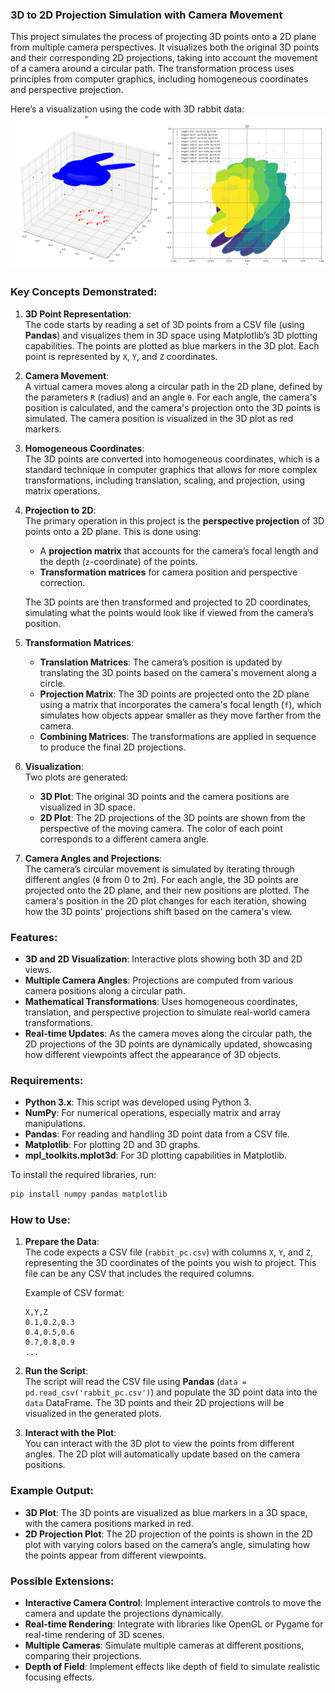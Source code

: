 ### 3D to 2D Projection Simulation with Camera Movement

This project simulates the process of projecting 3D points onto a 2D plane from multiple camera perspectives. It visualizes both the original 3D points and their corresponding 2D projections, taking into account the movement of a camera around a circular path. The transformation process uses principles from computer graphics, including homogeneous coordinates and perspective projection.
 
Here’s a visualization using the code with 3D rabbit data: 
![3D Rabbit Plot](Results.png)

### Key Concepts Demonstrated:

1. **3D Point Representation**:  
   The code starts by reading a set of 3D points from a CSV file (using **Pandas**) and visualizes them in 3D space using Matplotlib’s 3D plotting capabilities. The points are plotted as blue markers in the 3D plot. Each point is represented by `X`, `Y`, and `Z` coordinates.

2. **Camera Movement**:  
   A virtual camera moves along a circular path in the 2D plane, defined by the parameters `R` (radius) and an angle `θ`. For each angle, the camera's position is calculated, and the camera's projection onto the 3D points is simulated. The camera position is visualized in the 3D plot as red markers.

3. **Homogeneous Coordinates**:  
   The 3D points are converted into homogeneous coordinates, which is a standard technique in computer graphics that allows for more complex transformations, including translation, scaling, and projection, using matrix operations.

4. **Projection to 2D**:  
   The primary operation in this project is the **perspective projection** of 3D points onto a 2D plane. This is done using:
   - A **projection matrix** that accounts for the camera’s focal length and the depth (`z`-coordinate) of the points.
   - **Transformation matrices** for camera position and perspective correction.
   
   The 3D points are then transformed and projected to 2D coordinates, simulating what the points would look like if viewed from the camera’s position.

5. **Transformation Matrices**:  
   - **Translation Matrices**: The camera’s position is updated by translating the 3D points based on the camera's movement along a circle.
   - **Projection Matrix**: The 3D points are projected onto the 2D plane using a matrix that incorporates the camera's focal length (`f`), which simulates how objects appear smaller as they move farther from the camera.
   - **Combining Matrices**: The transformations are applied in sequence to produce the final 2D projections.

6. **Visualization**:  
   Two plots are generated:
   - **3D Plot**: The original 3D points and the camera positions are visualized in 3D space.
   - **2D Plot**: The 2D projections of the 3D points are shown from the perspective of the moving camera. The color of each point corresponds to a different camera angle.

7. **Camera Angles and Projections**:  
   The camera’s circular movement is simulated by iterating through different angles (`θ` from 0 to 2π). For each angle, the 3D points are projected onto the 2D plane, and their new positions are plotted. The camera's position in the 2D plot changes for each iteration, showing how the 3D points' projections shift based on the camera's view.

### Features:
- **3D and 2D Visualization**: Interactive plots showing both 3D and 2D views.
- **Multiple Camera Angles**: Projections are computed from various camera positions along a circular path.
- **Mathematical Transformations**: Uses homogeneous coordinates, translation, and perspective projection to simulate real-world camera transformations.
- **Real-time Updates**: As the camera moves along the circular path, the 2D projections of the 3D points are dynamically updated, showcasing how different viewpoints affect the appearance of 3D objects.

### Requirements:
- **Python 3.x**: This script was developed using Python 3.
- **NumPy**: For numerical operations, especially matrix and array manipulations.
- **Pandas**: For reading and handling 3D point data from a CSV file.
- **Matplotlib**: For plotting 2D and 3D graphs.
- **mpl_toolkits.mplot3d**: For 3D plotting capabilities in Matplotlib.

To install the required libraries, run:
```bash
pip install numpy pandas matplotlib
```

### How to Use:
1. **Prepare the Data**:  
   The code expects a CSV file (`rabbit_pc.csv`) with columns `X`, `Y`, and `Z`, representing the 3D coordinates of the points you wish to project. This file can be any CSV that includes the required columns.

   Example of CSV format:
   ```csv
   X,Y,Z
   0.1,0.2,0.3
   0.4,0.5,0.6
   0.7,0.8,0.9
   ...
   ```

2. **Run the Script**:  
   The script will read the CSV file using **Pandas** (`data = pd.read_csv('rabbit_pc.csv')`) and populate the 3D point data into the `data` DataFrame. The 3D points and their 2D projections will be visualized in the generated plots.

3. **Interact with the Plot**:  
   You can interact with the 3D plot to view the points from different angles. The 2D plot will automatically update based on the camera positions.

### Example Output:
- **3D Plot**: The 3D points are visualized as blue markers in a 3D space, with the camera positions marked in red.
- **2D Projection Plot**: The 2D projection of the points is shown in the 2D plot with varying colors based on the camera’s angle, simulating how the points appear from different viewpoints.

### Possible Extensions:
- **Interactive Camera Control**: Implement interactive controls to move the camera and update the projections dynamically.
- **Real-time Rendering**: Integrate with libraries like OpenGL or Pygame for real-time rendering of 3D scenes.
- **Multiple Cameras**: Simulate multiple cameras at different positions, comparing their projections.
- **Depth of Field**: Implement effects like depth of field to simulate realistic focusing effects.
